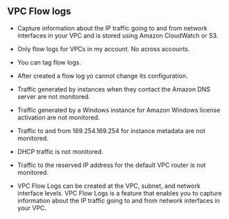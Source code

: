 ## VPC Flow logs

- Capture information about the IP traffic going to and from network interfaces in your VPC and is stored using Amazon CloudWatch or S3.

- Only flow logs for VPCs in my account. No across accounts.

- You can tag flow logs.

- After created a flow log yo cannot change its configuration.

- Traffic generated by instances when they contact the Amazon DNS server are not monitored.

- Traffic generated by a Windows instance for Amazon Windows license activation are not monitored.

- Traffic to and from 169.254.169.254 for instance metadata are not monitored.

- DHCP traffic is not monitored.

- Traffic to the reserved IP address for the default VPC router is not monitored.

- VPC Flow Logs can be created at the VPC, subnet, and network interface levels. VPC Flow Logs is a feature that enables you to capture information about the IP traffic going to and from network interfaces in your VPC. 
